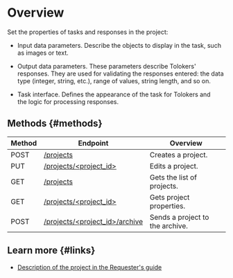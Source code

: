 # Overview

Set the properties of tasks and responses in the project:

- Input data parameters. Describe the objects to display in the task, such as images or text.

- Output data parameters. These parameters describe Tolokers' responses. They are used for validating the responses entered: the data type (integer, string, etc.), range of values, string length, and so on.

- Task interface. Defines the appearance of the task for Tolokers and the logic for processing responses.

## Methods {#methods}

Method | Endpoint | Overview
----- | ----- | -----
POST | [/projects](create-prj.md) | Creates a project.
PUT | [/projects/<project_id>](edit-prj.md) | Edits a project.
GET | [/projects](get-prj-list.md) | Gets the list of projects.
GET | [/projects/<project_id>](get-prj.md) | Gets project properties.
POST | [/projects/<project_id>/archive](archive-prj.md) | Sends a project to the archive.

## Learn more {#links}

- [Description of the project in the Requester's guide](../../guide/concepts/project.md)